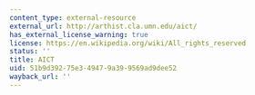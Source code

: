 ```yaml
---
content_type: external-resource
external_url: http://arthist.cla.umn.edu/aict/
has_external_license_warning: true
license: https://en.wikipedia.org/wiki/All_rights_reserved
status: ''
title: AICT
uid: 51b9d392-75e3-4947-9a39-9569ad9dee52
wayback_url: ''
---
```

